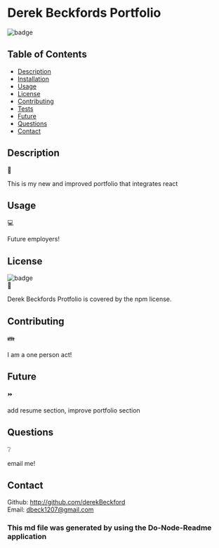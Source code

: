 # Derek Beckfords Portfolio

  ![badge](https://img.shields.io/badge/license-npm-brightgreen) </br>

  ## Table of Contents 

  - [Description](#description)
  - [Installation](#installation)
  - [Usage](#usage)
  - [License](#license)
  - [Contributing](#contributing)
  - [Tests](#tests)
  - [Future](#future)
  - [Questions](#questions)
  - [Contact](#contact)

  ## Description   
  📝
  
  This is my new and improved portfolio that integrates react

  ## Usage 
  💻
  
  Future employers!

  ##  License 
  ![badge](https://img.shields.io/badge/license-npm-brightgreen) </br>
  📎
  
  Derek Beckfords Protfolio is covered by the npm license.
  
  ## Contributing 
  👪
  
  I am a one person act!

  
  ## Future  
  ⏩
  
  add resume section, improve portfolio section

  ## Questions  
  ❔
  
  email me!
  
  ## Contact
  Github: http://github.com/derekBeckford </br>
  Email: dbeck1207@gmail.com


  ### This md file was generated by using the Do-Node-Readme application
